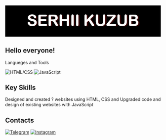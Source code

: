 [![Header](https://github.com/SnarlSkv/snarlskv/blob/main/assets/serhiikuzub.png)](https://github.com/SnarlSkv)

## Hello everyone! 

Langueges and Tools

![HTML/CSS](https://img.shields.io/badge/-HTML.and.CSS-090909?style=for-the-badge&logo=html&logo=css)
![JavaScript](https://img.shields.io/badge/-JavaScript-090909?style=for-the-badgelogo=JavaScript)

## Key Skills
Designed and created ? websites using HTML, CSS and
Upgraded code and design of existing websites with JavaScript

## Contacts
[![Telegram](https://img.shields.io/badge/-Telegram-090909?style=for-the-badge&logo=telegram&logoColor=27A0D9)](https://t.me)
[![Instagram](https://img.shields.io/badge/-JavaScript-090909?style=for-the-badgelogo=instagram&logoColor=84068E)](https://www.instagram.com)
